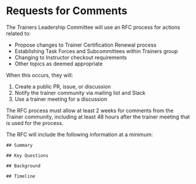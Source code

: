 # Requests for Comments

The Trainers Leadership Committee will use an RFC process for actions related to:
- Propose changes to Trainer Certification Renewal process
- Establishing Task Forces and Subcommittees within Trainers group
- Changing to Instructor checkout requirements
- Other topics as deemed appropriate
  
When this occurs, they will:
  1. Create a public PR, issue, or discussion
  1. Notify the trainer community via mailing list and Slack
  1. Use a trainer meeting for a discussion
  
The RFC process must allow at least 2 weeks for comments from the Trainer 
community, including at least 48 hours after the trainer meeting that is used 
for the process. 

The RFC will include the following information at a minimum: 
```
## Summary

## Key Questions

## Background

## Timeline
```
